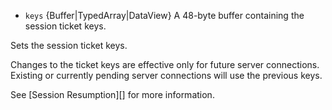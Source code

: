 <!-- YAML
added: v3.0.0
-->

* `keys` {Buffer|TypedArray|DataView} A 48-byte buffer containing the session
  ticket keys.

Sets the session ticket keys.

Changes to the ticket keys are effective only for future server connections.
Existing or currently pending server connections will use the previous keys.

See [Session Resumption][] for more information.

